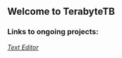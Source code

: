 ## Welcome to TerabyteTB

### Links to ongoing projects:
*[Text Editor](https://terabytetb.github.io/TextEditor)*

